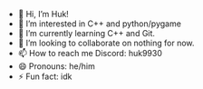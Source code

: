 - 👋 Hi, I’m Huk!
- 👀 I’m interested in C++ and python/pygame
- 🌱 I’m currently learning C++ and Git.
- 💞️ I’m looking to collaborate on nothing for now.
- 📫 How to reach me Discord: huk9930
- 😄 Pronouns: he/him
- ⚡ Fun fact: idk

<!---
Dorian11ro-coding/Dorian11ro-coding is a ✨ special ✨ repository because its `README.md` (this file) appears on your GitHub profile.
You can click the Preview link to take a look at your changes.
--->
